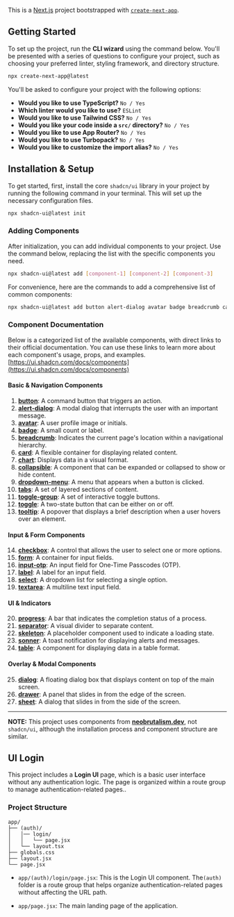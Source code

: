 This is a [Next.js](https://nextjs.org) project bootstrapped with [`create-next-app`](https://nextjs.org/docs/app/api-reference/cli/create-next-app).

## Getting Started

To set up the project, run the **CLI wizard** using the command below. You'll be presented with a series of questions to configure your project, such as choosing your preferred linter, styling framework, and directory structure.

```bash
npx create-next-app@latest
```

You'll be asked to configure your project with the following options:

- **Would you like to use TypeScript?** `No / Yes`
- **Which linter would you like to use?** `ESLint`
- **Would you like to use Tailwind CSS?** `No / Yes`
- **Would you like your code inside a `src/` directory?** `No / Yes`
- **Would you like to use App Router?** `No / Yes`
- **Would you like to use Turbopack?** `No / Yes`
- **Would you like to customize the import alias?** `No / Yes`

## Installation & Setup

To get started, first, install the core `shadcn/ui` library in your project by running the following command in your terminal. This will set up the necessary configuration files.

```bash
npx shadcn-ui@latest init
```

### Adding Components

After initialization, you can add individual components to your project. Use the command below, replacing the list with the specific components you need.

```bash
npx shadcn-ui@latest add [component-1] [component-2] [component-3]
```

For convenience, here are the commands to add a comprehensive list of common components:

```bash
npx shadcn-ui@latest add button alert-dialog avatar badge breadcrumb card chart checkbox collapsible dialog drawer dropdown-menu form input-otp input label progress select separator sheet skeleton sonner table tabs textarea toggle-group toggle tooltip
```

### Component Documentation

Below is a categorized list of the available components, with direct links to their official documentation. You can use these links to learn more about each component's usage, props, and examples.
[https://ui.shadcn.com/docs/components](https://ui.shadcn.com/docs/components)

#### **Basic & Navigation Components**

1.  [**button**](https://ui.shadcn.com/docs/components/button): A command button that triggers an action.
2.  [**alert-dialog**](https://ui.shadcn.com/docs/components/alert-dialog): A modal dialog that interrupts the user with an important message.
3.  [**avatar**](https://ui.shadcn.com/docs/components/avatar): A user profile image or initials.
4.  [**badge**](https://ui.shadcn.com/docs/components/badge): A small count or label.
5.  [**breadcrumb**](https://ui.shadcn.com/docs/components/breadcrumb): Indicates the current page's location within a navigational hierarchy.
6.  [**card**](https://ui.shadcn.com/docs/components/card): A flexible container for displaying related content.
7.  [**chart**](https://ui.shadcn.com/docs/components/chart): Displays data in a visual format.
8.  [**collapsible**](https://ui.shadcn.com/docs/components/collapsible): A component that can be expanded or collapsed to show or hide content.
9.  [**dropdown-menu**](https://ui.shadcn.com/docs/components/dropdown-menu): A menu that appears when a button is clicked.
10. [**tabs**](https://ui.shadcn.com/docs/components/tabs): A set of layered sections of content.
11. [**toggle-group**](https://ui.shadcn.com/docs/components/toggle-group): A set of interactive toggle buttons.
12. [**toggle**](https://ui.shadcn.com/docs/components/toggle): A two-state button that can be either on or off.
13. [**tooltip**](https://ui.shadcn.com/docs/components/tooltip): A popover that displays a brief description when a user hovers over an element.

#### **Input & Form Components**

14. [**checkbox**](https://ui.shadcn.com/docs/components/checkbox): A control that allows the user to select one or more options.
15. [**form**](https://ui.shadcn.com/docs/components/form): A container for input fields.
16. [**input-otp**](https://ui.shadcn.com/docs/components/input-otp): An input field for One-Time Passcodes (OTP).
17. [**label**](https://ui.shadcn.com/docs/components/label): A label for an input field.
18. [**select**](https://ui.shadcn.com/docs/components/select): A dropdown list for selecting a single option.
19. [**textarea**](https://ui.shadcn.com/docs/components/textarea): A multiline text input field.

#### **UI & Indicators**

20. [**progress**](https://ui.shadcn.com/docs/components/progress): A bar that indicates the completion status of a process.
21. [**separator**](https://ui.shadcn.com/docs/components/separator): A visual divider to separate content.
22. [**skeleton**](https://ui.shadcn.com/docs/components/skeleton): A placeholder component used to indicate a loading state.
23. [**sonner**](https://ui.shadcn.com/docs/components/sonner): A toast notification for displaying alerts and messages.
24. [**table**](https://ui.shadcn.com/docs/components/table): A component for displaying data in a table format.

#### **Overlay & Modal Components**

25. [**dialog**](https://ui.shadcn.com/docs/components/dialog): A floating dialog box that displays content on top of the main screen.
26. [**drawer**](https://ui.shadcn.com/docs/components/drawer): A panel that slides in from the edge of the screen.
27. [**sheet**](https://ui.shadcn.com/docs/components/sheet): A dialog that slides in from the side of the screen.

---

**NOTE:** This project uses components from [**neobrutalism.dev**](https://www.neobrutalism.dev/), not `shadcn/ui`, although the installation process and component structure are similar.

## UI Login

This project includes a **Login UI** page, which is a basic user interface without any authentication logic. The page is organized within a route group to manage authentication-related pages..

### Project Structure

```
app/
├── (auth)/
│   │── login/
│   │   └── page.jsx
│   └── layout.tsx
├── globals.css
├── layout.jsx
└── page.jsx
```

- `app/(auth)/login/page.jsx`: This is the Login UI component. The`(auth)` folder is a route group that helps organize authentication-related pages without affecting the URL path.

- `app/page.jsx`: The main landing page of the application.
